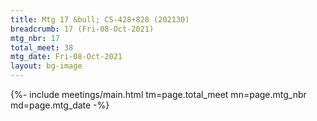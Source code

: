```yaml
---
title: Mtg 17 &bull; CS-428+828 (202130)
breadcrumb: 17 (Fri-08-Oct-2021)
mtg_nbr: 17
total_meet: 38
mtg_date: Fri-08-Oct-2021
layout: bg-image
---
```


{%- include meetings/main.html
    tm=page.total_meet
    mn=page.mtg_nbr
    md=page.mtg_date
-%}

